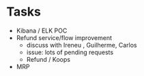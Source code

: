 
# Tasks

* Kibana / ELK POC
* Refund service/flow improvement
    * discuss with Ireneu , Guilherme, Carlos
    * issue: lots of pending requests
    * Refund / Koops
* MRP
